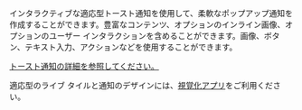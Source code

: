 ﻿インタラクティブな適応型トースト通知を使用して、柔軟なポップアップ通知を作成することができます。豊富なコンテンツ、オプションのインライン画像、オプションのユーザー インタラクションを含めることができます。画像、ボタン、テキスト入力、アクションなどを使用することができます。

[トースト通知の詳細を参照してください。](https://docs.microsoft.com/windows/uwp/controls-and-patterns/tiles-and-notifications-adaptive-interactive-toasts)

適応型のライブ タイルと通知のデザインには、[視覚化アプリ](https://docs.microsoft.com/windows/uwp/controls-and-patterns/tiles-and-notifications-notifications-visualizer)をご利用ください。
